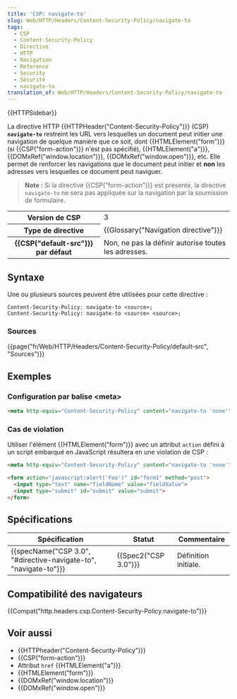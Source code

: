 ```yaml
---
title: 'CSP: navigate-to'
slug: Web/HTTP/Headers/Content-Security-Policy/navigate-to
tags:
  - CSP
  - Content-Security-Policy
  - Directive
  - HTTP
  - Navigation
  - Reference
  - Security
  - Sécurité
  - navigate-to
translation_of: Web/HTTP/Headers/Content-Security-Policy/navigate-to
---
```

{{HTTPSidebar}}

La directive HTTP {{HTTPHeader("Content-Security-Policy")}} (CSP) **`navigate-to`** restreint les URL vers lesquelles un document peut initier une navigation de quelque manière que ce soit, dont {{HTMLElement("form")}} (si {{CSP("form-action")}} n'est pas spécifié), {{HTMLElement("a")}}, {{DOMxRef("window.location")}}, {{DOMxRef("window.open")}}, etc. Elle permet de renforcer les navigations que le document peut initier et **non** les adresses vers lesquelles ce document peut naviguer.

> **Note :** Si la directive {{CSP("form-action")}} est présente, la directive `navigate-to` ne sera pas appliquée sur la navigation par la soumission de formulaire.

<table class="properties">
  <tbody>
    <tr>
      <th scope="row">Version de CSP</th>
      <td>3</td>
    </tr>
    <tr>
      <th scope="row">Type de directive</th>
      <td>{{Glossary("Navigation directive")}}</td>
    </tr>
    <tr>
      <th scope="row">{{CSP("default-src")}} par défaut</th>
      <td>Non, ne pas la définir autorise toutes les adresses.</td>
    </tr>
  </tbody>
</table>

## Syntaxe

Une ou plusieurs sources peuvent être utilisées pour cette directive :

    Content-Security-Policy: navigate-to <source>;
    Content-Security-Policy: navigate-to <source> <source>;

### Sources

{{page("fr/Web/HTTP/Headers/Content-Security-Policy/default-src", "Sources")}}

## Exemples

### Configuration par balise \<meta>

```html
<meta http-equiv="Content-Security-Policy" content="navigate-to 'none'">
```

### Cas de violation

Utiliser l'élément {{HTMLElement("form")}} avec un attribut `action` défini à un script embarqué en JavaScript résultera en une violation de CSP :

```html example-bad
<meta http-equiv="Content-Security-Policy" content="navigate-to 'none'">

<form action="javascript:alert('Foo')" id="form1" method="post">
  <input type="text" name="fieldName" value="fieldValue">
  <input type="submit" id="submit" value="submit">
</form>
```

## Spécifications

| Spécification                                                                        | Statut                       | Commentaire          |
| ------------------------------------------------------------------------------------ | ---------------------------- | -------------------- |
| {{specName("CSP 3.0", "#directive-navigate-to", "navigate-to")}} | {{Spec2("CSP 3.0")}} | Définition initiale. |

## Compatibilité des navigateurs

{{Compat("http.headers.csp.Content-Security-Policy.navigate-to")}}

## Voir aussi

- {{HTTPheader("Content-Security-Policy")}}
- {{CSP("form-action")}}
- Attribut `href` {{HTMLElement("a")}}
- {{HTMLElement("form")}}
- {{DOMxRef("window.location")}}
- {{DOMxRef("window.open")}}
